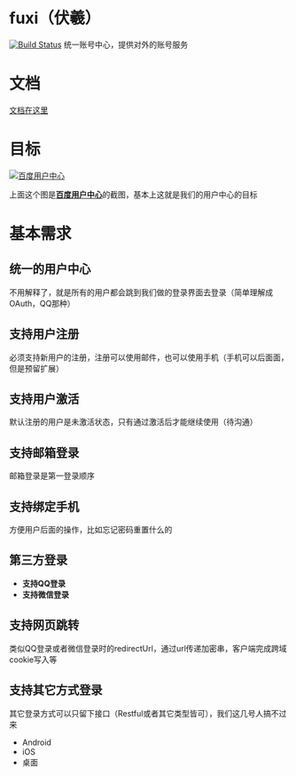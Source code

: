 # fuxi（伏羲）
[![Build Status](https://drone.storezhang.imyserver.com:20443/api/badges/ruijc/fuxi/status.svg)](https://drone.storezhang.imyserver.com:20443/ruijc/fuxi)
统一账号中心，提供对外的账号服务


# 文档
[文档在这里](https://bookstack.storezhang.imyserver.com:20443/books/%E8%B4%A6%E5%8F%B7%E4%B8%AD%E5%BF%83)


# 目标
[![百度用户中心](https://bookstack.storezhang.imyserver.com:20443/uploads/images/gallery/2019-09/scaled-1680-/image-1567665244830.png)](https://bookstack.storezhang.imyserver.com:20443/uploads/images/gallery/2019-09/image-1567665244830.png)

上面这个图是[**百度用户中心**](https://passport.baidu.com/v2/?login)的截图，基本上这就是我们的用户中心的目标


# 基本需求
## 统一的用户中心
不用解释了，就是所有的用户都会跳到我们做的登录界面去登录（简单理解成OAuth，QQ那种）

## 支持用户注册
必须支持新用户的注册，注册可以使用邮件，也可以使用手机（手机可以后面面，但是预留扩展）

## 支持用户激活
默认注册的用户是未激活状态，只有通过激活后才能继续使用（待沟通）

## 支持邮箱登录
邮箱登录是第一登录顺序

## 支持绑定手机
方便用户后面的操作，比如忘记密码重置什么的

## 第三方登录

- **支持QQ登录**
- **支持微信登录**

## 支持网页跳转
类似QQ登录或者微信登录时的redirectUrl，通过url传递加密串，客户端完成跨域cookie写入等

## 支持其它方式登录
其它登录方式可以只留下接口（Restful或者其它类型皆可），我们这几号人搞不过来

- Android
- iOS
- 桌面